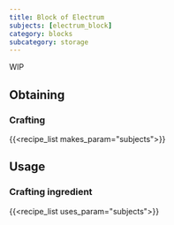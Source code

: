 ```yaml
---
title: Block of Electrum
subjects: [electrum_block]
category: blocks
subcategory: storage
---
```


WIP

Obtaining
---------

### Crafting
{{<recipe_list makes_param="subjects">}}


Usage
-----

### Crafting ingredient
{{<recipe_list uses_param="subjects">}}
